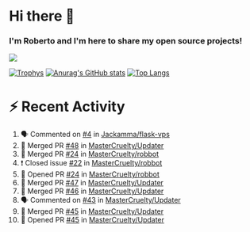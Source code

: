 # Hi there 👋
### I'm Roberto and I'm here to share my open source projects!

<img src="https://komarev.com/ghpvc/?username=mastercruelty&label=Profile views&color=0e75b6"><br>

[![Trophys](https://github-profile-trophy.vercel.app/?username=mastercruelty)](https://github.com/ryo-ma/github-profile-trophy)
[![Anurag's GitHub stats](https://github-readme-stats.vercel.app/api?username=mastercruelty&show_icons=true&theme=tokyonight)](https://github.com/anuraghazra/github-readme-stats)
[![Top Langs](https://github-readme-stats.vercel.app/api/top-langs/?username=mastercruelty&layout=compact)](https://github.com/anuraghazra/github-readme-stats)

# :zap: Recent Activity
<!--START_SECTION:activity-->
1. 🗣 Commented on [#4](https://github.com/Jackamma/flask-vps/issues/4) in [Jackamma/flask-vps](https://github.com/Jackamma/flask-vps)
2. 🎉 Merged PR [#48](https://github.com/MasterCruelty/Updater/pull/48) in [MasterCruelty/Updater](https://github.com/MasterCruelty/Updater)
3. 🎉 Merged PR [#24](https://github.com/MasterCruelty/robbot/pull/24) in [MasterCruelty/robbot](https://github.com/MasterCruelty/robbot)
4. ❗️ Closed issue [#22](https://github.com/MasterCruelty/robbot/issues/22) in [MasterCruelty/robbot](https://github.com/MasterCruelty/robbot)
5. 💪 Opened PR [#24](https://github.com/MasterCruelty/robbot/pull/24) in [MasterCruelty/robbot](https://github.com/MasterCruelty/robbot)
6. 🎉 Merged PR [#47](https://github.com/MasterCruelty/Updater/pull/47) in [MasterCruelty/Updater](https://github.com/MasterCruelty/Updater)
7. 🎉 Merged PR [#46](https://github.com/MasterCruelty/Updater/pull/46) in [MasterCruelty/Updater](https://github.com/MasterCruelty/Updater)
8. 🗣 Commented on [#43](https://github.com/MasterCruelty/Updater/issues/43) in [MasterCruelty/Updater](https://github.com/MasterCruelty/Updater)
9. 🎉 Merged PR [#45](https://github.com/MasterCruelty/Updater/pull/45) in [MasterCruelty/Updater](https://github.com/MasterCruelty/Updater)
10. 💪 Opened PR [#45](https://github.com/MasterCruelty/Updater/pull/45) in [MasterCruelty/Updater](https://github.com/MasterCruelty/Updater)
<!--END_SECTION:activity-->
